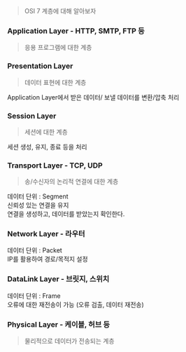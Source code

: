 > OSI 7 계층에 대해 알아보자

### Application Layer - HTTP, SMTP, FTP 등
> 응용 프로그램에 대한 계층

### Presentation Layer
> 데이터 표현에 대한 계층

Application Layer에서 받은 데이터/ 보낼 데이터를 변환/압축 처리

### Session Layer
> 세션에 대한 계층


세션 생성, 유지, 종료 등을 처리

### Transport Layer - TCP, UDP
> 송/수신자의 논리적 연결에 대한 계층

데이터 단위 : Segment  
신뢰성 있는 연결을 유지  
연결을 생성하고, 데이터를 받았는지 확인한다.

### Network Layer - 라우터

데이터 단위 : Packet  
IP를 활용하여 경로/목적지 설정

### DataLink Layer - 브릿지, 스위치
 
데이터 단위 : Frame  
오류에 대한 재전송이 가능 (오류 검출, 데이터 재전송)

### Physical Layer - 케이블, 허브 등
> 물리적으로 데이터가 전송되는 계층
